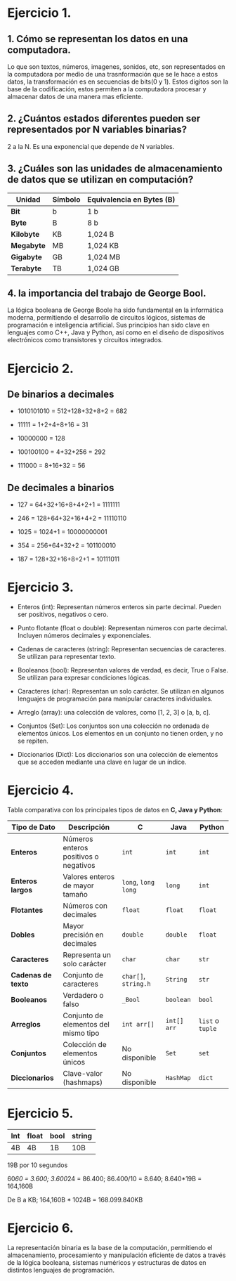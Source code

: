 # Ejercicio 1.

## 1.  Cómo se representan los datos en una computadora.

Lo que son textos, números, imagenes, sonidos, etc, son representados en la computadora por medio de una trasnformación que se le hace a estos datos, la transformación es en secuencias de bits(0 y 1). Estos digitos son la base de la codificación, estos permiten a la computadora procesar y almacenar datos de una manera mas eficiente.

## 2. ¿Cuántos estados diferentes pueden ser representados por N variables binarias?

2 a la N. Es una exponencial que depende de N variables.

## 3. ¿Cuáles son las unidades de almacenamiento de datos que se utilizan en computación?
 
| Unidad       | Símbolo | Equivalencia en Bytes (B) |
|--------------|---------|--------------------------|
| **Bit**          | b       | 1 b       |
| **Byte**         | B       | 8 b       |
| **Kilobyte**     | KB      | 1,024 B   |
| **Megabyte**     | MB      | 1,024 KB  |
| **Gigabyte**     | GB      | 1,024 MB  |
| **Terabyte**     | TB      | 1,024 GB  |

## 4. la importancia del trabajo de George Bool.

La lógica booleana de George Boole ha sido fundamental en la informática moderna, permitiendo el desarrollo de circuitos lógicos, sistemas de programación e inteligencia artificial. Sus principios han sido clave en lenguajes como C++, Java y Python, así como en el diseño de dispositivos electrónicos como transistores y circuitos integrados.

# Ejercicio 2.

## De binarios a decimales

- 1010101010 = 512+128+32+8+2 = 682

- 11111 = 1+2+4+8+16 = 31

- 10000000 = 128

- 100100100 = 4+32+256 = 292

- 111000 = 8+16+32 = 56

## De decimales a binarios

- 127 = 64+32+16+8+4+2+1 = 1111111

- 246 = 128+64+32+16+4+2 = 11110110

- 1025 = 1024+1 = 10000000001

- 354 = 256+64+32+2 = 101100010

- 187 = 128+32+16+8+2+1 = 10111011

# Ejercicio 3.

- Enteros (int): Representan números enteros sin parte decimal. Pueden ser positivos, negativos o cero.

- Punto flotante (float o double): Representan números con parte decimal. Incluyen números decimales y exponenciales.

- Cadenas de caracteres (string): Representan secuencias de caracteres. Se utilizan para representar texto.

- Booleanos (bool): Representan valores de verdad, es decir, True o False. Se utilizan para expresar condiciones lógicas.

- Caracteres (char): Representan un solo carácter. Se utilizan en algunos lenguajes de programación para manipular caracteres individuales.

- Arreglo (array): una colección de valores, como [1, 2, 3] o [a, b, c].

- Conjuntos (Set): Los conjuntos son una colección no ordenada de elementos únicos. Los elementos en un conjunto no tienen orden, y no se repiten.

- Diccionarios (Dict): Los diccionarios son una colección de elementos que se acceden mediante una clave en lugar de un índice. 



# Ejercicio 4.

Tabla comparativa con los principales tipos de datos en **C, Java y Python**:

| Tipo de Dato     | Descripción                                    | C                     | Java                  | Python              |
|------------------|----------------------------------------------|-----------------------|-----------------------|---------------------|
| **Enteros**      | Números enteros positivos o negativos       | `int`                 | `int`                 | `int`               |
| **Enteros largos** | Valores enteros de mayor tamaño         | `long`, `long long`   | `long`                 | `int`                |
| **Flotantes**    | Números con decimales                      | `float`               | `float`               | `float`             |
| **Dobles**       | Mayor precisión en decimales               | `double`              | `double`              | `float`              |
| **Caracteres**   | Representa un solo carácter                | `char`                | `char`                | `str`                |
| **Cadenas de texto** | Conjunto de caracteres                | `char[]`, `string.h`  | `String`              | `str`               |
| **Booleanos**    | Verdadero o falso                          | `_Bool`              | `boolean`             | `bool`              |
| **Arreglos**     | Conjunto de elementos del mismo tipo       | `int arr[]`           | `int[] arr`           | `list` o `tuple`    |
| **Conjuntos**    | Colección de elementos únicos             | No disponible         | `Set`                 | `set`               |
| **Diccionarios** | Clave-valor (hashmaps)                    | No disponible         | `HashMap`             | `dict`              |

# Ejercicio 5.

|  Int  |  float  |  bool  |  string  |
|-------|---------|--------|----------|
|  4B   |   4B    |   1B   |    10B   |

19B por 10 segundos

60*60 = 3.600; 3.600*24 = 86.400; 86.400/10 = 8.640; 8.640*19B = 164,160B

De B a KB; 164,160B * 1024B = 168.099.840KB

# Ejercicio 6.

La representación binaria es la base de la computación, permitiendo el almacenamiento, procesamiento y manipulación eficiente de datos a través de la lógica booleana, sistemas numéricos y estructuras de datos en distintos lenguajes de programación.



